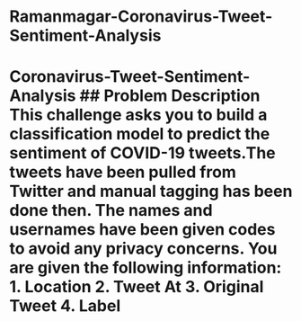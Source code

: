# Ramanmagar-Coronavirus-Tweet-Sentiment-Analysis
# Coronavirus-Tweet-Sentiment-Analysis ## Problem Description This challenge asks you to build a classification model to predict the sentiment of COVID-19 tweets.The tweets have been pulled from Twitter and manual tagging has been done then. The names and usernames have been given codes to avoid any privacy concerns. You are given the following information: 1. Location 2. Tweet At 3. Original Tweet 4. Label
